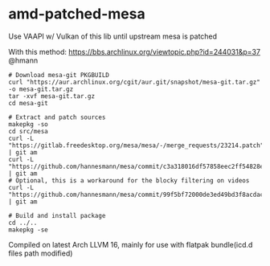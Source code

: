 # amd-patched-mesa
Use VAAPI w/ Vulkan of this lib until upstream mesa is patched

With this method: https://bbs.archlinux.org/viewtopic.php?id=244031&p=37 @hmann
```shell
# Download mesa-git PKGBUILD
curl "https://aur.archlinux.org/cgit/aur.git/snapshot/mesa-git.tar.gz" -o mesa-git.tar.gz
tar -xvf mesa-git.tar.gz
cd mesa-git

# Extract and patch sources
makepkg -so
cd src/mesa
curl -L "https://gitlab.freedesktop.org/mesa/mesa/-/merge_requests/23214.patch" | git am
curl -L "https://github.com/hannesmann/mesa/commit/c3a318016df57858eec2ff54828e01f9bd43744a.patch" | git am
# Optional, this is a workaround for the blocky filtering on videos
curl -L "https://github.com/hannesmann/mesa/commit/99f5bf72000de3ed49bd3f8acdac1bd162361986.patch" | git am

# Build and install package
cd ../..
makepkg -se
```

Compiled on latest Arch LLVM 16, mainly for use with flatpak bundle(icd.d files path modified)

